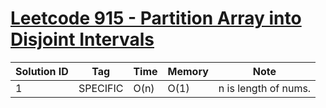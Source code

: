 # [Leetcode 915 - Partition Array into Disjoint Intervals](https://leetcode.com/problems/partition-array-into-disjoint-intervals/)

| Solution ID | Tag | Time | Memory | Note |
| ----------- | --- | ---- | ------ | ---- |
| 1 | SPECIFIC | O(n) | O(1) | n is length of nums. |

